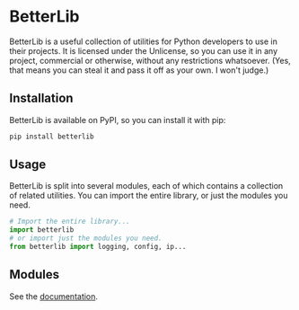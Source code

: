 # BetterLib

BetterLib is a useful collection of utilities for Python developers to use in their projects. It is licensed under the Unlicense, so you can use it in any project, commercial or otherwise, without any restrictions whatsoever. (Yes, that means you can steal it and pass it off as your own. I won't judge.)

## Installation

BetterLib is available on PyPI, so you can install it with pip:

```sh
pip install betterlib
```

## Usage

BetterLib is split into several modules, each of which contains a collection of related utilities. You can import the entire library, or just the modules you need.

```py
# Import the entire library...
import betterlib
# or import just the modules you need.
from betterlib import logging, config, ip...
```

## Modules

See the [documentation](https://henrymartin5.github.io/betterlib).
